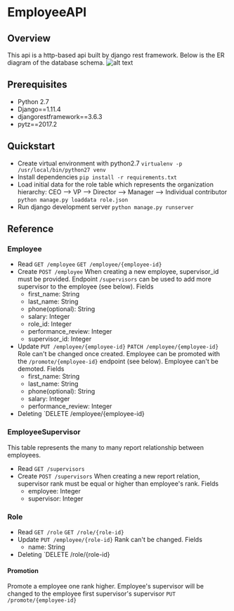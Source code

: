 # EmployeeAPI
## Overview
This api is a http-based api built by django rest framework. Below is the ER diagram of the database schema.
![alt text](https://s3.amazonaws.com/luluwondering/er.jpg)
## Prerequisites
- Python 2.7
- Django==1.11.4
- djangorestframework==3.6.3
- pytz==2017.2
## Quickstart
- Create virtual environment with python2.7
`virtualenv -p /usr/local/bin/python27 venv `
- Install dependencies
`pip install -r requirements.txt`
- Load initial data for the role table which represents the organization hierarchy: CEO --> VP --> Director --> Manager --> Individual contributor
`python manage.py loaddata role.json`
- Run django development server
`python manage.py runserver`
## Reference
### Employee
- Read
`GET /employee`
`GET /employee/{employee-id}`
- Create
`POST /employee`
When creating a new employee, supervisor_id must be provided. Endpoint `/supervisors` can be used to add more supervisor to the employee (see below). 
Fields
  - first_name: String
  - last_name: String
  - phone(optional): String
  - salary: Integer
  - role_id: Integer
  - performance_review: Integer
  - supervisor_id: Integer
- Update
`PUT /employee/{employee-id}`
`PATCH /employee/{employee-id}`
Role can't be changed once created. Employee can be promoted with the `/promote/{employee-id}` endpoint (see below). Employee can't be demoted.
Fields
  - first_name: String
  - last_name: String
  - phone(optional): String
  - salary: Integer
  - performance_review: Integer
- Deleting
`DELETE /employee/{employee-id}
### EmployeeSupervisor
This table represents the many to many report relationship between employees.
- Read
`GET /supervisors`
- Create
`POST /supervisors`
When creating a new report relation, supervisor rank must be equal or higher than employee's rank.
Fields
  - employee: Integer
  - supervisor: Integer
### Role
- Read
`GET /role`
`GET /role/{role-id}`
- Update
`PUT /employee/{role-id}`
Rank can't be changed. 
Fields
  - name: String
- Deleting
`DELETE /role/{role-id}
#### Promotion
Promote a employee one rank higher. Employee's supervisor will be changed to the employee first supervisor's supervisor
`PUT /promote/{employee-id}`
